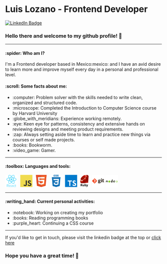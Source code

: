 <div>
  <h1>Luis Lozano - Frontend Developer</h1> 
  <div id="badges">
    <a href="https://www.linkedin.com/in/lslozano">
      <img src="https://img.shields.io/badge/LinkedIn-blue?style=for-the-badge&logo=linkedin&logoColor=white" alt="LinkedIn Badge"/>
    </a>
  </div>
</div>

<div id="welcome">
  <h3>Hello there and welcome to my github profile! 👋</h3>
</div>

---

<div id="about">
  <div id="intro">
    <h4>:spider: Who am I?</h4>
    <div>
      <p>I'm a Frontend developer based in Mexico:mexico: and I have an avid desire to learn more and improve myself every day in a personal and professional level.</p>
    </div>
  </div>
  <div id="facts">
    <h4>:scroll: Some facts about me:</h4>
    <ul>
      <li>:computer: Problem solver with the skills needed to write clean, organized and structured code.</li>
      <li>:microscope: Completed the Introduction to Computer Science course by Harvard University</li>
      <li>:globe_with_meridians: Experience working remotely.</li>
      <li>:eye: Keen eye for patterns, consistency and extensive hands on reviewing designs and meeting product requirements.</li>
      <li>:zap: Always setting aside time to learn and practice new things via courses or self made projects.</li>
      <li>:books: Bookworm.</li>
      <li>:video_game: Gamer.</li>
    </ul>
  </div>
</div>

---

<div id="tools">
  <h4>:toolbox: Languages and tools:</h4>
  <div>
    <img src="https://github.com/devicons/devicon/blob/master/icons/react/react-original-wordmark.svg" title="React" alt="React" width="40" height="40"/>&nbsp;
    <img src="https://github.com/devicons/devicon/blob/master/icons/javascript/javascript-original.svg" title="JavaScript" alt="JavaScript" width="40" height="40"/>&nbsp;
    <img src="https://github.com/devicons/devicon/blob/master/icons/html5/html5-original.svg" title="HTML5" alt="HTML" width="40" height="40"/>&nbsp;
    <img src="https://github.com/devicons/devicon/blob/master/icons/css3/css3-plain-wordmark.svg"  title="CSS3" alt="CSS" width="40" height="40"/>&nbsp;
    <img src="https://github.com/devicons/devicon/blob/master/icons/typescript/typescript-original.svg" title="Git" **alt="Git" width="40" height="40"/>
    <img src="https://github.com/devicons/devicon/blob/master/icons/ruby/ruby-original-wordmark.svg" title="Git" **alt="Git" width="40" height="40"/>
    <img src="https://github.com/devicons/devicon/blob/master/icons/git/git-original-wordmark.svg" title="Git" **alt="Git" width="40" height="40"/>
    <img src="https://github.com/devicons/devicon/blob/master/icons/nodejs/nodejs-original-wordmark.svg" title="NodeJS" alt="NodeJS" width="40" height="40"/>&nbsp;
  </div>
</div>

---

<div id="current_activities">
  <h4>:writing_hand: Current personal activities:</h4>
  <ul>
    <li>:notebook: Working on creating my portfolio</li>
    <li>:books: Reading programming books</li>
    <li>:purple_heart: Continuing a CSS course</li>
  </ul>
</div>

---

<div id="goodbye">
  <p>If you'd like to get in touch, please visit the linkedin badge at the top or <a href="https://www.linkedin.com/in/lslozano">click here</a></p>
  <h3>Hope you have a great time! 👋</h3>
</div>
